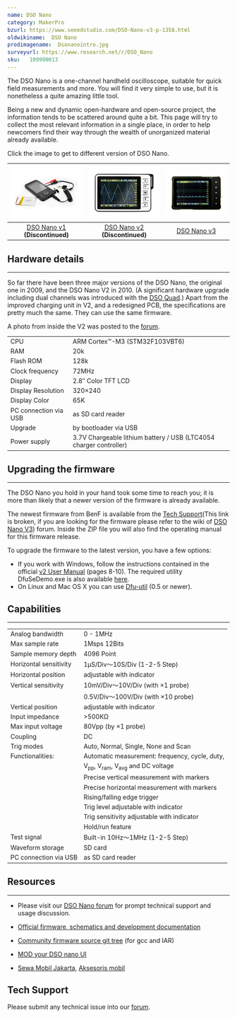```yaml
---
name: DSO Nano
category: MakerPro
bzurl: https://www.seeedstudio.com/DSO-Nano-v3-p-1358.html
oldwikiname:  DSO Nano
prodimagename:  Dsonanointro.jpg
surveyurl: https://www.research.net/r/DSO_Nano
sku:   109990013
---
```


The DSO Nano is a one-channel handheld oscilloscope, suitable for quick field measurements and more. You will find it very simple to use, but it is nonetheless a quite amazing little tool.

Being a new and dynamic open-hardware and open-source project, the information tends to be scattered around quite a bit. This page will try to collect the most relevant information in a single place, in order to help newcomers find their way through the wealth of unorganized material already available.

Click the image to get to different version of DSO Nano.

|[![](https://github.com/SeeedDocument/DSO_Nano/raw/master/img/Dsonanointro.jpg)](https://www.seeedstudio.com/DSO-nano-Pocket-size-digital-storage-oscilloscope-p-512.html)|[![](https://github.com/SeeedDocument/DSO_Nano/raw/master/img/Dsonanov2intro.jpg)](https://www.seeedstudio.com/DSO-Nano-v2-p-681.html)|[![](https://github.com/SeeedDocument/DSO_Nano/raw/master/img/Nano_v3.jpg)](https://www.seeedstudio.com/DSO-Nano-v3-p-1358.html)|
|:---:|:---:|:---:|
|[DSO Nano v1](https://www.seeedstudio.com/DSO-nano-Pocket-size-digital-storage-oscilloscope-p-512.html)<br>**(Discontinued)**|[DSO Nano v2](https://www.seeedstudio.com/DSO-Nano-v2-p-681.html)<br>**(Discontinued)**|[DSO Nano v3](https://www.seeedstudio.com/DSO-Nano-v3-p-1358.html)

##   Hardware details
---
So far there have been three major versions of the DSO Nano, the original one in 2009, and the DSO Nano V2 in 2010. (A significant hardware upgrade including dual channels was introduced with the [DSO Quad](http://wiki.seeedstudio.com/DSO_Quad).) Apart from the improved charging unit in V2, and a redesigned PCB, the specifications are pretty much the same. They can use the same firmware.

A photo from inside the V2 was posted to the [forum](https://www.seeed.cc/discover.html?t=DSO).

<table >
<tr>
<td> CPU
</td>
<td> ARM Cortex™-M3 (STM32F103VBT6)
</td></tr>
<tr>
<td> RAM
</td>
<td> 20k
</td></tr>
<tr>
<td> Flash ROM
</td>
<td> 128k
</td></tr>
<tr>
<td> Clock frequency
</td>
<td> 72MHz
</td></tr>
<tr>
<td> Display
</td>
<td> 2.8″ Color TFT LCD
</td></tr>
<tr>
<td> Display Resolution
</td>
<td> 320×240
</td></tr>
<tr>
<td> Display Color
</td>
<td> 65K
</td></tr>
<tr>
<td> PC connection via USB
</td>
<td> as SD card reader
</td></tr>
<tr>
<td> Upgrade
</td>
<td> by bootloader via USB
</td></tr>
<tr>
<td> Power supply
</td>
<td> 3.7V Chargeable lithium battery / USB (LTC4054 charger controller)
</td></tr></table>

##   Upgrading the firmware
---
The DSO Nano you hold in your hand took some time to reach you; it is more than likely that a newer version of the firmware is already available.

The newest firmware from BenF is available from the [Tech Support](http://forum.seeedstudio.com/viewtopic.php?f=12&amp;t=1793)(This link is broken, if you are looking for the firmware please refer to the wiki of [DSO Nano V3](http://wiki.seeed.cc/DSO_Nano_v3/)) forum. Inside the ZIP file you will also find the operating manual for this firmware release.

To upgrade the firmware to the latest version, you have a few options:

*   If you work with Windows, follow the instructions contained in the official [v2 User Manual](https://github.com/SeeedDocument/DSO_Nano/raw/master/res/DSO%20Nano%20v2%20Manual.pdf) (pages 8-10). The required utility DfuSeDemo.exe is also available [here](http://dsonano.googlecode.com/files/um0412.zip).
*   On Linux and Mac OS X you can use [Dfu-util](http://wiki.seeedstudio.com/Dfu-util) (0.5 or newer).

##   Capabilities
---
<table >
<tr>
<td> Analog bandwidth
</td>
<td> 0 - 1MHz
</td></tr>
<tr>
<td> Max sample rate
</td>
<td> 1Msps 12Bits
</td></tr>
<tr>
<td> Sample memory depth
</td>
<td> 4096 Point
</td></tr>
<tr>
<td> Horizontal sensitivity
</td>
<td> 1μS/Div～10S/Div (1-2-5 Step)
</td></tr>
<tr>
<td> Horizontal position
</td>
<td> adjustable with indicator
</td></tr>
<tr>
<td> Vertical sensitivity
</td>
<td> 10mV/Div～10V/Div (with ×1 probe)
</td></tr>
<tr>
<td>
</td>
<td> 0.5V/Div～100V/Div (with ×10 probe)
</td></tr>
<tr>
<td> Vertical position
</td>
<td> adjustable with indicator
</td></tr>
<tr>
<td> Input impedance
</td>
<td> &gt;500KΩ
</td></tr>
<tr>
<td> Max input voltage
</td>
<td> 80Vpp (by ×1 probe)
</td></tr>
<tr>
<td> Coupling
</td>
<td> DC
</td></tr>
<tr>
<td> Trig modes
</td>
<td> Auto, Normal, Single, None and Scan
</td></tr>
<tr>
<td> Functionalities:
</td>
<td> Automatic measurement: frequency, cycle, duty,
</td></tr>
<tr>
<td>
</td>
<td> V<sub>pp</sub>, V<sub>ram</sub>, V<sub>avg</sub> and DC voltage
</td></tr>
<tr>
<td>
</td>
<td> Precise vertical measurement with markers
</td></tr>
<tr>
<td>
</td>
<td> Precise horizontal measurement with markers
</td></tr>
<tr>
<td>
</td>
<td> Rising/falling edge trigger
</td></tr>
<tr>
<td>
</td>
<td> Trig level adjustable with indicator
</td></tr>
<tr>
<td>
</td>
<td> Trig sensitivity adjustable with indicator
</td></tr>
<tr>
<td>
</td>
<td> Hold/run feature
</td></tr>
<tr>
<td> Test signal
</td>
<td> Built-in 10Hz～1MHz (1-2-5 Step)
</td></tr>
<tr>
<td> Waveform storage
</td>
<td> SD card
</td></tr>
<tr>
<td> PC connection via USB
</td>
<td> as SD card reader
</td></tr></table>

##   Resources
---
*   Please visit our [DSO Nano forum](https://www.seeed.cc/discover.html?t=DSO) for prompt technical support and usage discussion.
*   [Official firmware, schematics and development documentation](http://code.google.com/p/dsonano/)

*   [Community firmware source git tree](http://gitorious.org/dsonano/dso-firmware) (for gcc and IAR)

*   [MOD your DSO nano UI](https://github.com/SeeedDocument/DSO_Nano/raw/master/res/DSOUI.pdf)

*   [Sewa Mobil Jakarta](http://www.awanirentcar.com), [Aksesoris mobil](http://kiosauto.com)

## Tech Support
Please submit any technical issue into our [forum](http://forum.seeedstudio.com/). 